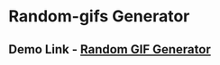 # Random-gifs Generator

## Demo Link - [Random GIF Generator](https://revathi-80-gif-generator.netlify.app/)
